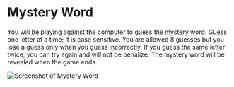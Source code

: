 # Mystery Word

You will be playing against the computer to guess the mystery word. Guess one letter at a time; it is case sensitive. You are allowed 8 guesses but you lose a guess only when you guess incorrectly. If you guess the same letter twice, you can try again and will not be penalize. The mystery word will be revealed when the game ends.

<img src="https://github.com/valindachan/mystery-word/blob/master/mystery-word-screenshot.png" alt="Screenshot of Mystery Word">
